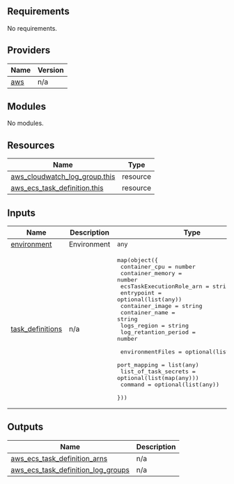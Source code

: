 <!-- BEGIN_TF_DOCS -->
## Requirements

No requirements.

## Providers

| Name | Version |
|------|---------|
| <a name="provider_aws"></a> [aws](#provider\_aws) | n/a |

## Modules

No modules.

## Resources

| Name | Type |
|------|------|
| [aws_cloudwatch_log_group.this](https://registry.terraform.io/providers/hashicorp/aws/latest/docs/resources/cloudwatch_log_group) | resource |
| [aws_ecs_task_definition.this](https://registry.terraform.io/providers/hashicorp/aws/latest/docs/resources/ecs_task_definition) | resource |

## Inputs

| Name | Description | Type | Default | Required |
|------|-------------|------|---------|:--------:|
| <a name="input_environment"></a> [environment](#input\_environment) | Environment | `any` | n/a | yes |
| <a name="input_task_definitions"></a> [task\_definitions](#input\_task\_definitions) | n/a | <pre>map(object({<br>    container_cpu            = number<br>    container_memory         = number<br>    ecsTaskExecutionRole_arn = string<br>    entrypoint               = optional(list(any))<br>    container_image          = string<br>    container_name           = string<br>    logs_region              = string<br>    log_retantion_period     = number<br><br>    environmentFiles     = optional(list(map(any)))<br>    port_mapping         = list(any)<br>    list_of_task_secrets = optional(list(map(any)))<br>    command              = optional(list(any))<br>  }))</pre> | n/a | yes |

## Outputs

| Name | Description |
|------|-------------|
| <a name="output_aws_ecs_task_definition_arns"></a> [aws\_ecs\_task\_definition\_arns](#output\_aws\_ecs\_task\_definition\_arns) | n/a |
| <a name="output_aws_ecs_task_definition_log_groups"></a> [aws\_ecs\_task\_definition\_log\_groups](#output\_aws\_ecs\_task\_definition\_log\_groups) | n/a |
<!-- END_TF_DOCS -->